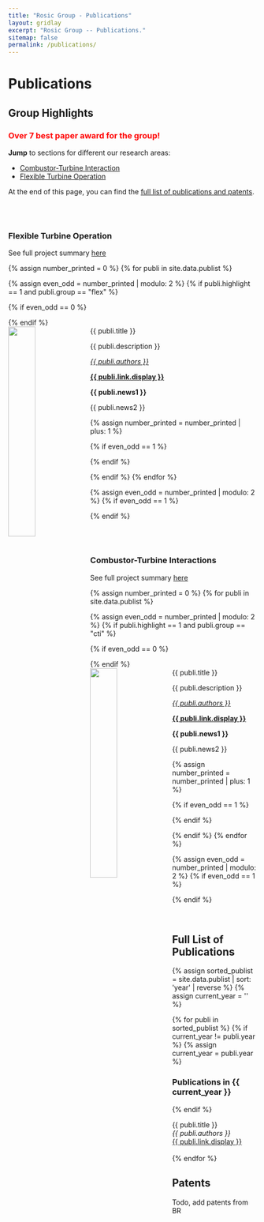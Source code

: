 ```yaml
---
title: "Rosic Group - Publications"
layout: gridlay
excerpt: "Rosic Group -- Publications."
sitemap: false
permalink: /publications/
---
```



# Publications

## Group Highlights

### <span style="color:red">**Over 7 best paper award for the group!**</span>

**Jump** to sections for different our research areas:

<!-- - [Multifidelity Modelling](#Multifidelity-Modelling) -->
- [Combustor-Turbine Interaction](#combustor-turbine-interactions)
- [Flexible Turbine Operation](#flexible-turbine-operation)

At the end of this page, you can find the [full list of publications and patents](#full-list-of-publications).

<br/><br/>
### **Flexible Turbine Operation**

See full project summary <a href="{{ site.url }}{{ site.baseurl }}/projects/flexible_ops/">here</a>

{% assign number_printed = 0 %}
{% for publi in site.data.publist %}

{% assign even_odd = number_printed | modulo: 2 %}
{% if publi.highlight == 1 and publi.group == "flex" %}

{% if even_odd == 0 %}
<div class="row">
{% endif %}

<div class="col-sm-6 clearfix">
<div class="well">
<pubtit>{{ publi.title }}</pubtit>
<img src="{{ site.url }}{{ site.baseurl }}/images/pubpic/{{ publi.image }}" class="img-responsive" width="33%" style="float: left" />
<p>{{ publi.description }}</p>
<p>
<em>
<a href="{{ site.url }}{{ site.baseurl }}/team/">{{ publi.authors }}</a>
</em>
</p>
<p><strong><a href="{{ publi.link.url }}">{{ publi.link.display }}</a></strong></p>
<p class="text-danger"><strong>{{ publi.news1 }}</strong></p>
<p>{{ publi.news2 }}</p>
</div>
</div>


{% assign number_printed = number_printed | plus: 1 %}

{% if even_odd == 1 %}
</div>
{% endif %}

{% endif %}
{% endfor %}

{% assign even_odd = number_printed | modulo: 2 %}
{% if even_odd == 1 %}
</div>
{% endif %}


<br/><br/>
### **Combustor-Turbine Interactions**

See full project summary <a href="{{ site.url }}{{ site.baseurl }}/projects/cti/">here</a>


{% assign number_printed = 0 %}
{% for publi in site.data.publist %}

{% assign even_odd = number_printed | modulo: 2 %}
{% if publi.highlight == 1 and publi.group == "cti" %}

{% if even_odd == 0 %}
<div class="row">
{% endif %}

<div class="col-sm-6 clearfix">
<div class="well">
<pubtit>{{ publi.title }}</pubtit>
<img src="{{ site.url }}{{ site.baseurl }}/images/pubpic/{{ publi.image }}" class="img-responsive" width="33%" style="float: left" />
<p>{{ publi.description }}</p>
<p>
<em>
<a href="{{ site.url }}{{ site.baseurl }}/team/">{{ publi.authors }}</a>
</em>
</p>
<p><strong><a href="{{ publi.link.url }}">{{ publi.link.display }}</a></strong></p>
<p class="text-danger"><strong>{{ publi.news1 }}</strong></p>
<p>{{ publi.news2 }}</p>
</div>
</div>


{% assign number_printed = number_printed | plus: 1 %}

{% if even_odd == 1 %}
</div>
{% endif %}

{% endif %}
{% endfor %}

{% assign even_odd = number_printed | modulo: 2 %}
{% if even_odd == 1 %}
</div>
{% endif %}

<p> &nbsp; </p>

## Full List of Publications

{% assign sorted_publist = site.data.publist | sort: 'year' | reverse %}
{% assign current_year = '' %}

{% for publi in sorted_publist %}
{% if current_year != publi.year %}
{% assign current_year = publi.year %}
### Publications in {{ current_year }}
{% endif %}

{{ publi.title }} <br />
<em>{{ publi.authors }}</em> <br />
<a href="{{ publi.link.url }}">{{ publi.link.display }}</a> <br /><br />
{% endfor %}

## Patents

<!-- <em>Milan P Allan, S Gröblacher, RA Norte, M Leeuwenhoek</em><br />Novel atomic force microscopy probes with phononic crystals<br /> PCT/NL20-20/050797 (2020)

<em>Milan P Allan</em><br /> Methods of manufacturing superconductor and phononic elements <br /> <a href="https://patents.google.com/patent/US10439125B2/en?inventor=Milan+ALLAN&oq=inventor:(Milan+ALLAN)">US10439125B2 (2016)</a> -->

Todo, add patents from BR
